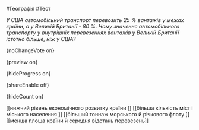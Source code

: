 #Географія #Тест

*У США автомобільний транспорт перевозить 25 % вантажів у межах країни, а у Великій Британії - 80 %. Чому значення автомобільного транспорту у внутрішніх перевезеннях вантажів у Великій Британії істотно більше, ніж у США?*

{noChangeVote on}

{preview on}

{hideProgress on}

{shareEnable off}

{hideCount on}

[[нижчий рівень економічного розвитку країни ]]
[[більша кількість міст і міського населення ]]
[[більший тоннаж морського й річкового флоту ]]
[[менша площа країни й середня відстань перевезень]]
